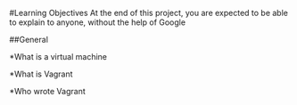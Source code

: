 #Learning Objectives
At the end of this project, you are expected to be able to explain to anyone, without the help of Google

##General

*What is a virtual machine

*What is Vagrant

*Who wrote Vagrant
